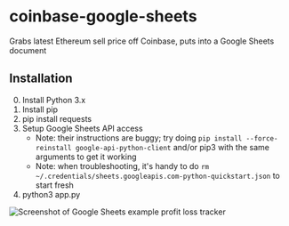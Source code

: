 # coinbase-google-sheets
Grabs latest Ethereum sell price off Coinbase, puts into a Google Sheets document

## Installation

0. Install Python 3.x
1. Install pip
2. pip install requests
3. Setup Google Sheets API access
    * Note: their instructions are buggy; try doing `pip install --force-reinstall google-api-python-client` and/or pip3 with
the same arguments to get it working
    * Note: when troubleshooting, it's handy to do `rm
~/.credentials/sheets.googleapis.com-python-quickstart.json` to start fresh
4. python3 app.py

![Screenshot of Google Sheets example profit loss
tracker](spreadsheet_example.png)
